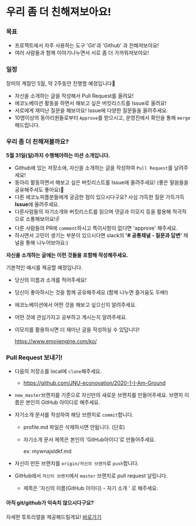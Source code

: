 # 우리 좀 더 친해져보아요!

### 목표

- 프로젝트에서 자주 사용하는 도구 'Git'과 'Github' 과 친해져보아요!
- 여러 사람들과 함께 이야기나누면서 서로 좀 더 가까워져보아요!



### 일정

장미의 계절인 5월, 약 2주동안 진행할 예정입니다🌹

- 자신을 소개하는 글을 작성해서 Pull Request를 올려요!
- 에코노베이션 활동을 하면서 해보고 싶은 버킷리스트를 Issue로 올려요!
- 서로에게 재미난 질문을 해보아요! Issue에 다양한 질문들을 올려주세요.
- 10명이상의 동아리원들로부터 `Approve`를 받으시고, 운영진에서 확인을 통해 `merge`해드립니다.

### 우리 좀 더 친해져볼까요?

**5월 31일(일)까지 수행해야하는 미션 소개입니다.**

- Github에 있는 저장소에, 자신을 소개하는 글을 작성하여 `Pull Request`를 날려주세요!
- 동아리 활동하면서 해보고 싶은 버킷리스트를 Issue에 올려주세요! (좋은 말씀들을 공유해주셔도 좋아요)💓
- 다른 에코노피플분들에게 궁금한 점이 있으시다구요? 사심 가득한 질문 가득가득 **Issue**에 올려주세요.
- 다른사람들의 자기소개와 버킷리스트를 읽으며 댓글과 이모지 등을 활용해 적극적으로 소통해보아요!✌
- 다른 사람들의 PR에 `comment`하시고 특이사항이 없다면 'approve' 해주세요.
- 하시면서 고민이 생기는 부분이 있으시다면 slack의 **'# 공통채널 - 질문과 답변'** 채널을 통해 나누어보아요:)

**자신을 소개하는 글에는 이런 것들을 포함해 작성해주세요.**

기본적인 예시를 제공할 예정입니다.

- 당신의 이름과 소개를 적어주세요!
- 당신이 좋아하시는 것을 함께 공유해주세요 (함께 나누면 즐거움도 두배!)

- 에코노베이션에서 어떤 것을 해보고 싶으신지 알려주세요. 

- 어떤 것에 관심가지고 공부하고 계시는지 알려주세요.

- 이모지를 활용하시면 더 재미난 글을 작성하실 수 있답니다! 

  https://www.emojiengine.com/ko/



### Pull Request 보내기!

- 다음의 저장소를 local에 `clone`해주세요.

  - https://github.com/JNU-econovation/2020-1-I-Am-Ground

- `new_master`브랜치를 기준으로 자신만의 새로운 브랜치를 만들어주세요. 브랜치 이름은 본인의 GitHub 아이디로 해주세요.

- 자기소개 문서를 작성하여 해당 브랜치로 `commit`합니다.

  - profile.md 파일은 삭제하시면 안됩니다. (단호)

  - 자기소개 문서 제목은 본인의 'GitHub아이디'로 만들어주세요.

    ex: mywnajsldkf.md

- 자신이 만든 브랜치를 `origin/자신의 브랜치`로 `push`합니다.

- GitHub에서 `자신이 브랜치`에서 `master` 브랜치로 pull request 날립니다.

  - 제목은 '자신의 이름(GitHub 아이디) - 자기 소개 ' 로 해주세요.



#### 아직 git/github가 익숙치 않으시다구요?

자세한 튜토리얼을 제공해드릴게요! [바로가기](https://hackmd.io/@wnajsldkf/git_event_tutorial)